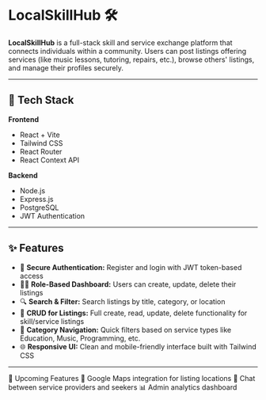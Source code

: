 # LocalSkillHub 🛠️

**LocalSkillHub** is a full-stack skill and service exchange platform that connects individuals within a community. Users can post listings offering services (like music lessons, tutoring, repairs, etc.), browse others' listings, and manage their profiles securely.

---

## 🧰 Tech Stack

**Frontend**  
- React + Vite  
- Tailwind CSS  
- React Router  
- React Context API  

**Backend**  
- Node.js  
- Express.js  
- PostgreSQL  
- JWT Authentication  

---

## ✨ Features

- 🔐 **Secure Authentication:** Register and login with JWT token-based access
- 🧑‍💼 **Role-Based Dashboard:** Users can create, update, delete their listings
- 🔍 **Search & Filter:** Search listings by title, category, or location
- 📝 **CRUD for Listings:** Full create, read, update, delete functionality for skill/service listings
- 🧭 **Category Navigation:** Quick filters based on service types like Education, Music, Programming, etc.
- 🌐 **Responsive UI:** Clean and mobile-friendly interface built with Tailwind CSS

---

📌 Upcoming Features
📍 Google Maps integration for listing locations
💬 Chat between service providers and seekers
📊 Admin analytics dashboard
